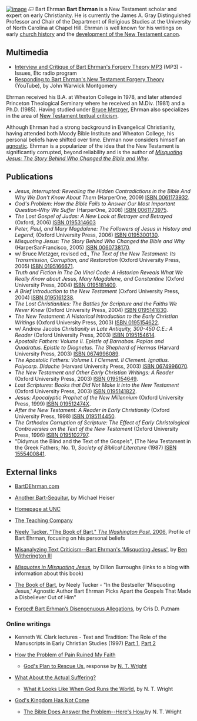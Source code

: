 [![image](images/thumb/8/85/Ehrman.jpg/150px-Ehrman.jpg)](http://www.theopedia.com/File:Ehrman.jpg)
[![image](data:image/png;base64,iVBORw0KGgoAAAANSUhEUgAAAA8AAAALCAAAAACFLIiAAAAAAnRSTlMA/1uRIrUAAABPSURBVAjXY/j///+5vXDwjAHIr26ZAgXZe8H8a/+hoIcw/9nevdVL9+79DuPvzQYZFPUezu8BMZLXgkExnD8HAu6hqv//n+HZVjD4DuUDAKlChD3fj6aPAAAAAElFTkSuQmCC)](http://www.theopedia.com/File:Ehrman.jpg "Enlarge")
Bart Ehrman
**Bart Ehrman** is a New Testament scholar and expert on early
Christianity. He is currently the James A. Gray Distinguished
Professor and Chair of the Department of Religious Studies at the
University of North Carolina at Chapel Hill. Ehrman is well known
for his writings on early
[church history](Church_history "Church history") and the
[development of the New Testament canon](Development_of_the_NT_canon "Development of the NT canon").

## Multimedia

-   [Interview and Critique of Bart Ehrman's Forgery Theory MP3](http://www.brianauten.com/Apologetics/wilken-ehrman-montgomery-forged.mp3)
    (MP3) - Issues, Etc radio program
-   [Responding to Bart Ehrman's New Testament Forgery Theory](http://www.youtube.com/watch?v=Is7QjsOwZI4&feature=feedf)
    (YouTube), by John Warwick Montgomery

Ehrman received his B.A. at Wheaton College in 1978, and later
attended Princeton Theological Seminary where he received an M.Div.
(1981) and a Ph.D. (1985). Having studied under
[Bruce Metzger](Bruce_Metzger "Bruce Metzger"), Ehrman also
specializes in the area of
[New Testament textual criticism](New_Testament_Textual_Criticism "New Testament Textual Criticism").

Although Ehrman had a strong background in Evangelical
Christianity, having attended both Moody Bible Institute and
Wheaton College, his personal beliefs have shifted over time.
Ehrman now considers himself an [agnostic](Agnostic "Agnostic").
Ehrman is a popularizer of the idea that the New Testament is
significantly corrupted, beyond reliability and is the author of
*[Misquoting Jesus: The Story Behind Who Changed the Bible and Why](http://www.theopedia.com/Misquoting_Jesus:_The_Story_Behind_Who_Changed_the_Bible_and_Why "Misquoting Jesus: The Story Behind Who Changed the Bible and Why")*.

## Publications

-   *Jesus, Interrupted: Revealing the Hidden Contradictions in the Bible And Why We Don't Know About Them*
    (HarperOne, 2009)
    [ISBN 0061173932](http://www.theopedia.com/Special:BookSources/0061173932).
-   *God's Problem: How the Bible Fails to Answer Our Most Important Question-Why We Suffer*
    (HarperOne, 2008)
    [ISBN 0061173975](http://www.theopedia.com/Special:BookSources/0061173975).
-   *The Lost Gospel of Judas: A New Look at Betrayer and Betrayed*
    (Oxford, 2006)
    [ISBN 0195314603](http://www.theopedia.com/Special:BookSources/0195314603)
-   *Peter, Paul, and Mary Magdalene: The Followers of Jesus in History and Legend*,
    (Oxford University Press, 2006)
    [ISBN 0195300130](http://www.theopedia.com/Special:BookSources/0195300130).
-   *Misquoting Jesus: The Story Behind Who Changed the Bible and Why*
    (HarperSanFrancisco, 2005)
    [ISBN 0060738170](http://www.theopedia.com/Special:BookSources/0060738170).
-   w/ Bruce Metzger, revised ed.,
    *The Text of the New Testament: Its Transmission, Corruption, and Restoration*
    (Oxford University Press, 2005)
    [ISBN 0195166671](http://www.theopedia.com/Special:BookSources/0195166671).
-   *Truth and Fiction in The Da Vinci Code: A Historian Reveals What We Really Know about Jesus, Mary Magdalene, and Constantine*
    (Oxford University Press, 2004)
    [ISBN 0195181409](http://www.theopedia.com/Special:BookSources/0195181409).
-   *A Brief Introduction to the New Testament* (Oxford University
    Press, 2004)
    [ISBN 0195161238](http://www.theopedia.com/Special:BookSources/0195161238).
-   *The Lost Christianities: The Battles for Scripture and the Faiths We Never Knew*
    (Oxford University Press, 2004)
    [ISBN 0195141830](http://www.theopedia.com/Special:BookSources/0195141830).
-   *The New Testament: A Historical Introduction to the Early Christian Writings*
    (Oxford University Press, 2003)
    [ISBN 0195154622](http://www.theopedia.com/Special:BookSources/0195154622).
-   w/ Andrew Jacobs
    *Christianity in Late Antiquity, 300-450 C.E.: A Reader* (Oxford
    University Press, 2003)
    [ISBN 0195154614](http://www.theopedia.com/Special:BookSources/0195154614).
-   *Apostolic Fathers: Volume II. Epistle of Barnabas. Papias and Quadratus. Epistle to Diognetus. The Shepherd of Hermas*
    (Harvard University Press, 2003)
    [ISBN 0674996089](http://www.theopedia.com/Special:BookSources/0674996089).
-   *The Apostolic Fathers: Volume I. I Clement. II Clement. Ignatius. Polycarp. Didache*
    (Harvard University Press, 2003)
    [ISBN 0674996070](http://www.theopedia.com/Special:BookSources/0674996070).
-   *The New Testament and Other Early Christian Writings: A Reader*
    (Oxford University Press, 2003)
    [ISBN 0195154649](http://www.theopedia.com/Special:BookSources/0195154649).
-   *Lost Scriptures: Books that Did Not Make It into the New Testament*
    (Oxford University Press, 2003)
    [ISBN 0195141822](http://www.theopedia.com/Special:BookSources/0195141822).
-   *Jesus: Apocalyptic Prophet of the New Millennium* (Oxford
    University Press, 1999)
    [ISBN 019512474X](http://www.theopedia.com/Special:BookSources/019512474X).
-   *After the New Testament: A Reader in Early Christianity*
    (Oxford University Press, 1998)
    [ISBN 0195114450](http://www.theopedia.com/Special:BookSources/0195114450).
-   *The Orthodox Corruption of Scripture: The Effect of Early Christological Controversies on the Text of the New Testament*
    (Oxford University Press, 1996)
    [ISBN 0195102797](http://www.theopedia.com/Special:BookSources/0195102797).
-   "Didymus the Blind and the Text of the Gospels", (The New
    Testament in the Greek Fathers; No. 1),
    *Society of Biblical Literature* (1987)
    [ISBN 1555400841](http://www.theopedia.com/Special:BookSources/1555400841).

## External links

-   [BartDEhrman.com](http://www.bartdehrman.com/index.htm)

-   [Another Bart-Sequitur](http://michaelsheiser.com/TheNakedBible/2011/02/another-bart-sequitur/),
    by Michael Heiser
-   [Homepage at UNC](http://www.unc.edu/depts/rel_stud/faculty/Ehrman1.html)
-   [The Teaching Company](http://www.teach12.com/store/professor.asp?ID=150&d=Bart+Ehrman)
-   [Neely Tucker. "The Book of Bart." *The Washington Post*, 2006.](http://www.washingtonpost.com/wp-dyn/content/article/2006/03/04/AR2006030401369.html)
    Profile of Bart Ehrman, focusing on his personal beliefs
-   [Misanalyzing Text Criticism--Bart Ehrman's 'Misquoting Jesus'](http://benwitherington.blogspot.com/2006/03/misanalyzing-text-criticism-bart.html),
    by
    [Ben Witherington III](Ben_Witherington_III "Ben Witherington III")
-   [*Misquotes in Misquoting Jesus*](http://evangelicaltextualcriticism.blogspot.com/2006/06/burroughs-misquotes-in-misquoting.html),
    by Dillon Burroughs (links to a blog with information about this
    book)
-   [The Book of Bart](http://www.washingtonpost.com/wp-dyn/content/article/2006/03/04/AR2006030401369_pf.html),
    by Neely Tucker - "In the Bestseller 'Misquoting Jesus,' Agnostic
    Author Bart Ehrman Picks Apart the Gospels That Made a Disbeliever
    Out of Him"
-   [Forged! Bart Erhman’s Disengenuous Allegations](http://www.logosapologia.org/?p=2137&utm_source=feedburner&utm_medium=email&utm_campaign=Feed:+LogosApologia+(Logos+Apologia)),
    by Cris D. Putnam

### Online writings

-   Kenneth W. Clark lectures - Text and Tradition: The Role of the
    Manuscripts in Early Christian Studies (1997)
    [Part 1](http://rosetta.reltech.org/TC/extras/ehrman-clarklec1.html),
    [Part 2](http://rosetta.reltech.org/TC/extras/ehrman-clarklec2.html)
-   [How the Problem of Pain Ruined My Faith](http://blog.beliefnet.com/blogalogue/2008/04/why-suffering-is-gods-problem.html)
    -   [God's Plan to Rescue Us](http://blog.beliefnet.com/blogalogue/2008/04/nt-wright-evil-unbelief-and-th.html),
        response by [N. T. Wright](N._T._Wright "N. T. Wright")

-   [What About the Actual Suffering?](http://blog.beliefnet.com/blogalogue/2008/04/thanks-tom-for-a-thoughtful.html)
    -   [What it Looks Like When God Runs the World](http://blog.beliefnet.com/blogalogue/2008/04/thanks-bart-for-your-response.html),
        by N. T. Wright

-   [God's Kingdom Has Not Come](http://blog.beliefnet.com/blogalogue/2008/04/bart-ehrman-gods-kingdom-has-n.html)
    -   [The Bible Does Answer the Problem--Here's How](http://blog.beliefnet.com/blogalogue/2008/04/thanks-bart-for-a-further.html),by
        N. T. Wright




